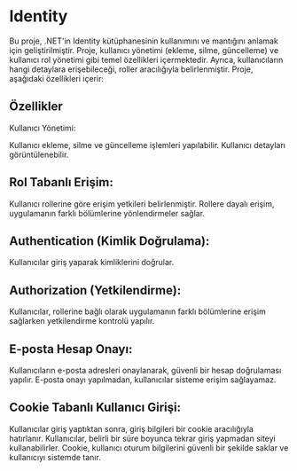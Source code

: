 # Identity
Bu proje, .NET'in Identity kütüphanesinin kullanımını ve mantığını anlamak için geliştirilmiştir. Proje, kullanıcı yönetimi (ekleme, silme, güncelleme) ve kullanıcı rol yönetimi gibi temel özellikleri içermektedir. Ayrıca, kullanıcıların hangi detaylara erişebileceği, roller aracılığıyla belirlenmiştir. Proje, aşağıdaki özellikleri içerir:

## Özellikler
Kullanıcı Yönetimi:

Kullanıcı ekleme, silme ve güncelleme işlemleri yapılabilir.
Kullanıcı detayları görüntülenebilir.
## Rol Tabanlı Erişim:

Kullanıcı rollerine göre erişim yetkileri belirlenmiştir.
Rollere dayalı erişim, uygulamanın farklı bölümlerine yönlendirmeler sağlar.
## Authentication (Kimlik Doğrulama):

Kullanıcılar giriş yaparak kimliklerini doğrular.
## Authorization (Yetkilendirme):

Kullanıcılar, rollerine bağlı olarak uygulamanın farklı bölümlerine erişim sağlarken yetkilendirme kontrolü yapılır.
## E-posta Hesap Onayı:

Kullanıcıların e-posta adresleri onaylanarak, güvenli bir hesap doğrulaması yapılır.
E-posta onayı yapılmadan, kullanıcılar sisteme erişim sağlayamaz.
## Cookie Tabanlı Kullanıcı Girişi:

Kullanıcılar giriş yaptıktan sonra, giriş bilgileri bir cookie aracılığıyla hatırlanır.
Kullanıcılar, belirli bir süre boyunca tekrar giriş yapmadan siteyi kullanabilirler.
Cookie, kullanıcı oturum bilgilerini güvenli bir şekilde saklar ve kullanıcıyı sistemde tanır.
